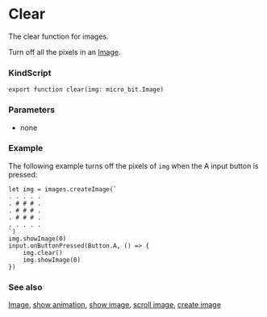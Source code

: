# Clear

The clear function for images.

Turn off all the pixels in an [Image](/reference/image/image).

### KindScript

```
export function clear(img: micro_bit.Image)
```

### Parameters

* none

### Example

The following example turns off the pixels of `img` when the A input button is pressed:

```
let img = images.createImage(`
. . . . .
. # # # .
. # # # .
. # # # .
. . . . .
`)
img.showImage(0)
input.onButtonPressed(Button.A, () => {
    img.clear()
    img.showImage(0)
})
```

### See also

[Image](/reference/image/image), [show animation](/reference/basic/show-animation), [show image](/reference/images/show-image), [scroll image](/reference/images/scroll-image), [create image](/reference/images/create-image)

